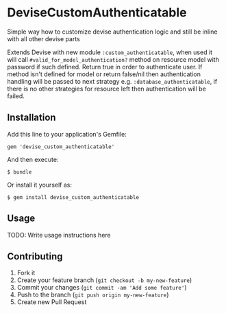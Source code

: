 # DeviseCustomAuthenticatable

Simple way how to customize devise authentication logic and still be inline with all other devise parts

Extends Devise with new module `:custom_authenticatable`, when used it will call `#valid_for_model_authentication?` method on resource model with password if such defined. Return true in order to authenticate user. If method isn't defined for model or return false/nil then authentication handling will be passed to next strategy e.g. `:database_authenticatable`, if there is no other strategies for resource left then authentication will be failed.

## Installation

Add this line to your application's Gemfile:

    gem 'devise_custom_authenticatable'

And then execute:

    $ bundle

Or install it yourself as:

    $ gem install devise_custom_authenticatable

## Usage

TODO: Write usage instructions here

## Contributing

1. Fork it
2. Create your feature branch (`git checkout -b my-new-feature`)
3. Commit your changes (`git commit -am 'Add some feature'`)
4. Push to the branch (`git push origin my-new-feature`)
5. Create new Pull Request
